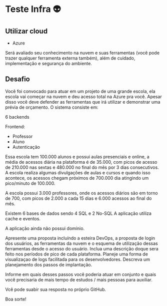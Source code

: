 # Teste Infra 👽

## Utilizar cloud
- Azure

Será avaliado seu conhecimento na nuvem e suas ferramentas (você pode trazer qualquer ferramenta externa também), além de cuidado, implementação e segurança do ambiente.

## Desafio

Você foi convocado para atuar em um projeto de uma grande escola, ela escola vai começar na nuvem e deu acesso total na Azure pra você. Apesar disso você deve defender as ferramentas que irá utilizar e demonstrar uma prévia de orçamento.
O sistema consiste em:

6 backends

Frontend: 
- Professor
- Aluno
- Autenticação

Essa escola tem 100.000 alunos e possui aulas presenciais e online, a média de acessos diária na plataforma é de 35.000, com picos de acesso de 210.000 nas sextas e 480.000 no final do mês por 3 dias consecutivos.
A escola realiza algumas divulgações de aulas e cursos e quando isso acontece, os acessos chegam próximos de 700.000 dia atingindo um pico/minuto de 100.000.

A escola possui 3.000 professores, onde os acessos diários são em torno de 700, com picos de 2.000 a cada 15 dias e 6.000 acessos ao final do mês.

Existem 6 bases de dados sendo 4 SQL e 2 No-SQL
A aplicação utiliza cache e eventos.

A aplicação ainda não possui domínio. 

Apresente uma proposta incluíndo a esteira DevOps, a proposta de login dos usuários, as ferramentas da nuvem e o esquema de utilização dessas ferramentas desde o acesso do usuário.
Inclua uma descrição doque sera feito nos períodos de pico de cada plataforma.
Planeje uma forma de visualizaçao de logs facilitada para os desenvolvedores.
Descreva um planejamento dos passos de implantação.

Informe em quais desses passos você poderia atuar em conjunto e quais você precisaria de mais tempo de estudos / mais pessoas para auxiliar.

Vcê pode suabir sua resposta no próprio GitHub.

Boa sorte!
